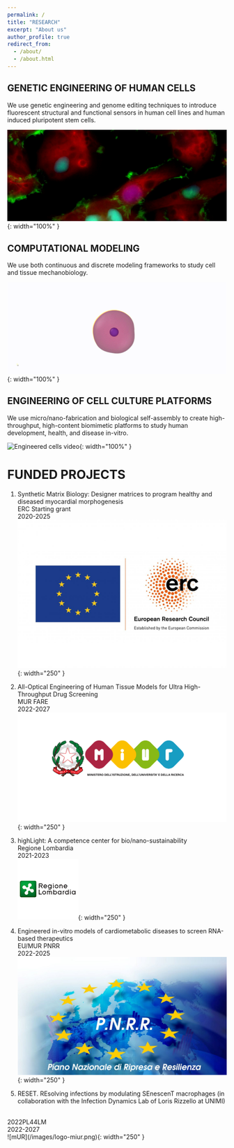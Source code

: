 ```yaml
---
permalink: /
title: "RESEARCH"
excerpt: "About us"
author_profile: true
redirect_from: 
  - /about/
  - /about.html
---
```


## GENETIC ENGINEERING OF HUMAN CELLS 

We use genetic engineering and genome editing techniques to introduce fluorescent structural and functional sensors in human cell lines and human induced pluripotent stem cells.

![Cells video](/images/cells_video.gif){: width="100%" }


## COMPUTATIONAL MODELING

We use both continuous and discrete modeling frameworks to study cell and tissue mechanobiology.

![SEM video](/images/sem_video.gif){: width="100%" }


## ENGINEERING OF CELL CULTURE PLATFORMS

We use micro/nano-fabrication and biological self-assembly to create high-throughput, high-content biomimetic platforms to study human development, health, and disease in-vitro.

![Engineered cells video](/images/engineered_cells_video.gif){: width="100%" }


# FUNDED PROJECTS

1. Synthetic Matrix Biology: Designer matrices to program healthy and diseased myocardial morphogenesis<br>
   ERC Starting grant<br>
   2020-2025<br>
   ![ERC](/images/LOGO_ERC-FLAG_EU_.jpg){: width="250" }
   
2. All-Optical Engineering of Human Tissue Models for Ultra High-Throughput Drug Screening<br>
   MUR FARE<br>
   2022-2027<br>
   ![mUR](/images/logo-miur.png){: width="250" }
   
3. highLight: A competence center for bio/nano-sustainability<br>
   Regione Lombardia<br>
   2021-2023<br>
   ![RL](/images/RegioneLombardia.png){: width="250" }
   
4. Engineered in-vitro models of cardiometabolic diseases to screen RNA-based therapeutics <br>
   EU/MUR PNRR<br>
   2022-2025<br>
   ![PNRR](/images/PNRR-Next-Generation-EU-1024x576.jpg){: width="250" }

5. RESET. REsolving infections by modulating SEnescenT macrophages (in collaboration with the Infection Dynamics Lab of Loris Rizzello at UNIMI)
<br>
   2022PL44LM<br>
   2022-2027<br>
   ![mUR](/images/logo-miur.png){: width="250" }

